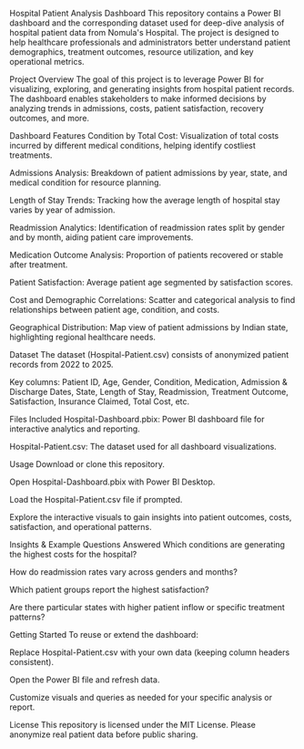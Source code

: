 Hospital Patient Analysis Dashboard
This repository contains a Power BI dashboard and the corresponding dataset used for deep-dive analysis of hospital patient data from Nomula's Hospital. The project is designed to help healthcare professionals and administrators better understand patient demographics, treatment outcomes, resource utilization, and key operational metrics.

Project Overview
The goal of this project is to leverage Power BI for visualizing, exploring, and generating insights from hospital patient records. The dashboard enables stakeholders to make informed decisions by analyzing trends in admissions, costs, patient satisfaction, recovery outcomes, and more.

Dashboard Features
Condition by Total Cost: Visualization of total costs incurred by different medical conditions, helping identify costliest treatments.

Admissions Analysis: Breakdown of patient admissions by year, state, and medical condition for resource planning.

Length of Stay Trends: Tracking how the average length of hospital stay varies by year of admission.

Readmission Analytics: Identification of readmission rates split by gender and by month, aiding patient care improvements.

Medication Outcome Analysis: Proportion of patients recovered or stable after treatment.

Patient Satisfaction: Average patient age segmented by satisfaction scores.

Cost and Demographic Correlations: Scatter and categorical analysis to find relationships between patient age, condition, and costs.

Geographical Distribution: Map view of patient admissions by Indian state, highlighting regional healthcare needs.

Dataset
The dataset (Hospital-Patient.csv) consists of anonymized patient records from 2022 to 2025.

Key columns: Patient ID, Age, Gender, Condition, Medication, Admission & Discharge Dates, State, Length of Stay, Readmission, Treatment Outcome, Satisfaction, Insurance Claimed, Total Cost, etc.

Files Included
Hospital-Dashboard.pbix: Power BI dashboard file for interactive analytics and reporting.

Hospital-Patient.csv: The dataset used for all dashboard visualizations.

Usage
Download or clone this repository.

Open Hospital-Dashboard.pbix with Power BI Desktop.

Load the Hospital-Patient.csv file if prompted.

Explore the interactive visuals to gain insights into patient outcomes, costs, satisfaction, and operational patterns.

Insights & Example Questions Answered
Which conditions are generating the highest costs for the hospital?

How do readmission rates vary across genders and months?

Which patient groups report the highest satisfaction?

Are there particular states with higher patient inflow or specific treatment patterns?

Getting Started
To reuse or extend the dashboard:

Replace Hospital-Patient.csv with your own data (keeping column headers consistent).

Open the Power BI file and refresh data.

Customize visuals and queries as needed for your specific analysis or report.

License
This repository is licensed under the MIT License. Please anonymize real patient data before public sharing.
